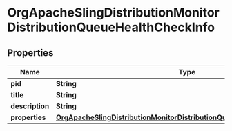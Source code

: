 
# OrgApacheSlingDistributionMonitorDistributionQueueHealthCheckInfo

## Properties
Name | Type | Description | Notes
------------ | ------------- | ------------- | -------------
**pid** | **String** |  |  [optional]
**title** | **String** |  |  [optional]
**description** | **String** |  |  [optional]
**properties** | [**OrgApacheSlingDistributionMonitorDistributionQueueHealthCheckProperties**](OrgApacheSlingDistributionMonitorDistributionQueueHealthCheckProperties.md) |  |  [optional]



